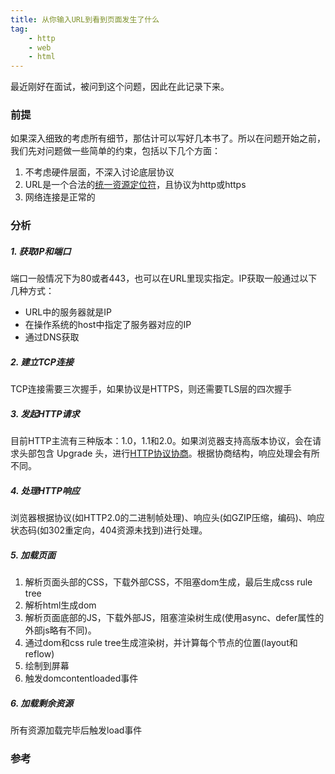 ```yaml
---
title: 从你输入URL到看到页面发生了什么
tag:
    - http
    - web
    - html
---
```

最近刚好在面试，被问到这个问题，因此在此记录下来。

### 前提

如果深入细致的考虑所有细节，那估计可以写好几本书了。所以在问题开始之前，我们先对问题做一些简单的约束，包括以下几个方面：

1. 不考虑硬件层面，不深入讨论底层协议
2. URL是一个合法的[统一资源定位符][]，且协议为http或https
3. 网络连接是正常的



### 分析

##### 1. 获取IP和端口

端口一般情况下为80或者443，也可以在URL里现实指定。IP获取一般通过以下几种方式：

- URL中的服务器就是IP
- 在操作系统的host中指定了服务器对应的IP
- 通过DNS获取

##### 2. 建立TCP连接

TCP连接需要三次握手，如果协议是HTTPS，则还需要TLS层的四次握手

##### 3. 发起HTTP请求

目前HTTP主流有三种版本：1.0，1.1和2.0。如果浏览器支持高版本协议，会在请求头部包含 Upgrade 头，进行[HTTP协议协商][]。根据协商结构，响应处理会有所不同。

##### 4. 处理HTTP响应

浏览器根据协议(如HTTP2.0的二进制帧处理)、响应头(如GZIP压缩，编码)、响应状态码(如302重定向，404资源未找到)进行处理。

##### 5. 加载页面

1. 解析页面头部的CSS，下载外部CSS，不阻塞dom生成，最后生成css rule tree
2. 解析html生成dom
3. 解析页面底部的JS，下载外部JS，阻塞渲染树生成(使用async、defer属性的外部js略有不同)。
4. 通过dom和css rule tree生成渲染树，并计算每个节点的位置(layout和reflow)
5. 绘制到屏幕
6. 触发domcontentloaded事件

##### 6. 加载剩余资源

所有资源加载完毕后触发load事件

 

### 参考

[统一资源定位符]: https://zh.wikipedia.org/wiki/%E7%BB%9F%E4%B8%80%E8%B5%84%E6%BA%90%E5%AE%9A%E4%BD%8D%E7%AC%A6

[HTTP协议协商]: https://imququ.com/post/protocol-negotiation-in-http2.html

[浏览器的渲染原理简介]: http://coolshell.cn/articles/9666.html

